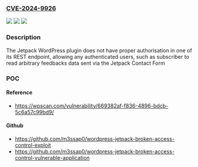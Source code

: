 ### [CVE-2024-9926](https://cve.mitre.org/cgi-bin/cvename.cgi?name=CVE-2024-9926)
![](https://img.shields.io/static/v1?label=Product&message=Jetpack&color=blue)
![](https://img.shields.io/static/v1?label=Version&message=13.9%3C%2013.9.1%20&color=brighgreen)
![](https://img.shields.io/static/v1?label=Vulnerability&message=CWE-863%20Incorrect%20Authorization&color=brighgreen)

### Description

The Jetpack WordPress plugin does not have proper authorisation in one of its REST endpoint, allowing any authenticated users, such as subscriber to read arbitrary feedbacks data sent via the Jetpack Contact Form

### POC

#### Reference
- https://wpscan.com/vulnerability/669382af-f836-4896-bdcb-5c6a57c99bd9/

#### Github
- https://github.com/m3ssap0/wordpress-jetpack-broken-access-control-exploit
- https://github.com/m3ssap0/wordpress-jetpack-broken-access-control-vulnerable-application

